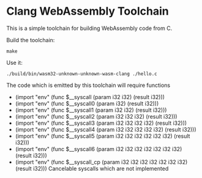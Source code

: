 # Clang WebAssembly Toolchain

This is a simple toolchain for building WebAssembly code from C.

Build the toolchain:

    make

Use it:

    ./build/bin/wasm32-unknown-unknown-wasm-clang ./hello.c


The code which is emitted by this toolchain will require functions 
* (import "env" (func $__syscall (param i32 i32) (result i32)))
* (import "env" (func $__syscall0 (param i32) (result i32)))
* (import "env" (func $__syscall1 (param i32 i32) (result i32)))
* (import "env" (func $__syscall2 (param i32 i32 i32) (result i32)))
* (import "env" (func $__syscall3 (param i32 i32 i32 i32) (result i32)))
* (import "env" (func $__syscall4 (param i32 i32 i32 i32 i32) (result i32)))
* (import "env" (func $__syscall5 (param i32 i32 i32 i32 i32 i32) (result i32)))
* (import "env" (func $__syscall6 (param i32 i32 i32 i32 i32 i32 i32) (result i32)))
* (import "env" (func $__syscall_cp (param i32 i32 i32 i32 i32 i32 i32) (result i32)))
Cancelable syscalls which are not implemented


